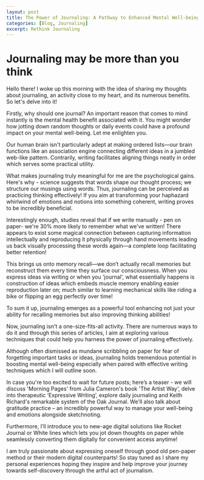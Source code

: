 ```yaml
---
layout: post
title: The Power of Journaling: A Pathway to Enhanced Mental Well-being
categories: [Blog, Journaling]
excerpt: Rethink Journaling
---
```


# Journaling may be more than you think

Hello there! I woke up this morning with the idea of sharing my thoughts about journaling, an activity close to my heart, and its numerous benefits. So let's delve into it!

Firstly, why should one journal? An important reason that comes to mind instantly is the mental health benefit associated with it. You might wonder how jotting down random thoughts or daily events could have a profound impact on your mental well-being. Let me enlighten you.

Our human brain isn't particularly adept at making ordered lists—our brain functions like an association engine connecting different ideas in a jumbled web-like pattern. Contrarily, writing facilitates aligning things neatly in order which serves some practical utility.

What makes journaling truly meaningful for me are the psychological gains. Here's why - science suggests that words shape our thought process; we structure our musings using words. Thus, journaling can be perceived as practicing thinking effectively! If you aim at transforming your haphazard whirlwind of emotions and notions into something coherent, writing proves to be incredibly beneficial.

Interestingly enough, studies reveal that if we write manually - pen on paper- we're 30% more likely to remember what we've written! There appears to exist some magical connection between capturing information intellectually and reproducing it physically through hand movements leading us back visually processing these words again—a complete loop facilitating better retention!

This brings us onto memory recall—we don’t actually recall memories but reconstruct them every time they surface our consciousness. When you express ideas via writing or when you 'journal', what essentially happens is construction of ideas which embeds muscle memory enabling easier reproduction later on; much similar to learning mechanical skills like riding a bike or flipping an egg perfectly over time!

To sum it up, journaling emerges as a powerful tool enhancing not just your ability for recalling memories but also improving thinking abilities!

Now, journaling isn't a one-size-fits-all activity. There are numerous ways to do it and through this series of articles, I aim at exploring various techniques that could help you harness the power of journaling effectively.

Although often dismissed as mundane scribbling on paper for fear of forgetting important tasks or ideas, journaling holds tremendous potential in boosting mental well-being especially when paired with effective writing techniques which I will outline soon.

In case you're too excited to wait for future posts; here’s a teaser - we will discuss 'Morning Pages' from Julia Cameron's book 'The Artist Way', delve into therapeutic ‘Expressive Writing’, explore daily journaling and Keith Richard's remarkable system of the Oak Journal. We'll also talk about gratitude practice – an incredibly powerful way to manage your well-being and emotions alongside sketchnoting. 

Furthermore, I’ll introduce you to new-age digital solutions like Rocket Journal or White lines which lets you jot down thoughts on paper while seamlessly converting them digitally for convenient access anytime!

I am truly passionate about expressing oneself through good old pen-paper method or their modern digital counterparts! So stay tuned as I share my personal experiences hoping they inspire and help improve your journey towards self-discovery through the artful act of journalism.
